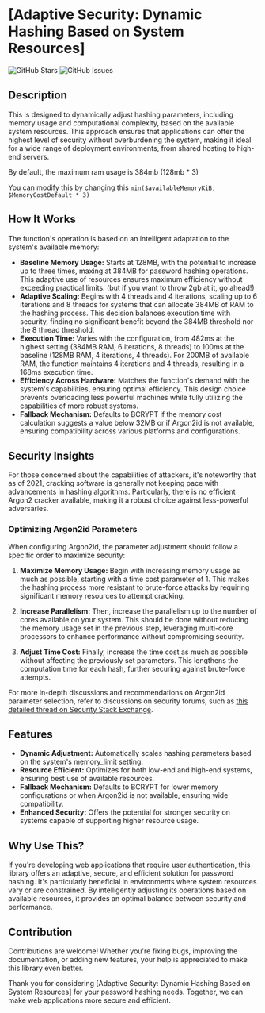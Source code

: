 # [Adaptive Security: Dynamic Hashing Based on System Resources]
![GitHub Stars](https://img.shields.io/github/stars/dehlirious/php_argon2id)
![GitHub Issues](https://img.shields.io/github/issues/dehlirious/php_argon2id)

## Description
This is designed to dynamically adjust hashing parameters, including memory usage and computational complexity, based on the available system resources. This approach ensures that applications can offer the highest level of security without overburdening the system, making it ideal for a wide range of deployment environments, from shared hosting to high-end servers.

By default, the maximum ram usage is 384mb (128mb * 3)

You can modify this by changing this `min($availableMemoryKiB, $MemoryCostDefault * 3)`

## How It Works
The function's operation is based on an intelligent adaptation to the system's available memory:
- **Baseline Memory Usage:** Starts at 128MB, with the potential to increase up to three times, maxing at 384MB for password hashing operations. This adaptive use of resources ensures maximum efficiency without exceeding practical limits. (but if you want to throw 2gb at it, go ahead!)
- **Adaptive Scaling:** Begins with 4 threads and 4 iterations, scaling up to 6 iterations and 8 threads for systems that can allocate 384MB of RAM to the hashing process. This decision balances execution time with security, finding no significant benefit beyond the 384MB threshold nor the 8 thread threshold.
- **Execution Time:** Varies with the configuration, from 482ms at the highest setting (384MB RAM, 6 iterations, 8 threads) to 100ms at the baseline (128MB RAM, 4 iterations, 4 threads). For 200MB of available RAM, the function maintains 4 iterations and 4 threads, resulting in a 168ms execution time.
- **Efficiency Across Hardware:** Matches the function's demand with the system's capabilities, ensuring optimal efficiency. This design choice prevents overloading less powerful machines while fully utilizing the capabilities of more robust systems.
- **Fallback Mechanism:** Defaults to BCRYPT if the memory cost calculation suggests a value below 32MB or if Argon2id is not available, ensuring compatibility across various platforms and configurations.

## Security Insights

For those concerned about the capabilities of attackers, it's noteworthy that as of 2021, cracking software is generally not keeping pace with advancements in hashing algorithms. Particularly, there is no efficient Argon2 cracker available, making it a robust choice against less-powerful adversaries.

### Optimizing Argon2id Parameters
When configuring Argon2id, the parameter adjustment should follow a specific order to maximize security:

1. **Maximize Memory Usage:** Begin with increasing memory usage as much as possible, starting with a time cost parameter of 1. This makes the hashing process more resistant to brute-force attacks by requiring significant memory resources to attempt cracking.

2. **Increase Parallelism:** Then, increase the parallelism up to the number of cores available on your system. This should be done without reducing the memory usage set in the previous step, leveraging multi-core processors to enhance performance without compromising security.

3. **Adjust Time Cost:** Finally, increase the time cost as much as possible without affecting the previously set parameters. This lengthens the computation time for each hash, further securing against brute-force attempts.

For more in-depth discussions and recommendations on Argon2id parameter selection, refer to discussions on security forums, such as [this detailed thread on Security Stack Exchange](https://security.stackexchange.com/questions/247936/since-gpus-have-gigabytes-of-memory-does-argon2id-need-to-use-gigabytes-of-memo).

## Features
- **Dynamic Adjustment:** Automatically scales hashing parameters based on the system's memory_limit setting.
- **Resource Efficient:** Optimizes for both low-end and high-end systems, ensuring best use of available resources.
- **Fallback Mechanism:** Defaults to BCRYPT for lower memory configurations or when Argon2id is not available, ensuring wide compatibility.
- **Enhanced Security:** Offers the potential for stronger security on systems capable of supporting higher resource usage.

## Why Use This?
If you're developing web applications that require user authentication, this library offers an adaptive, secure, and efficient solution for password hashing. It's particularly beneficial in environments where system resources vary or are constrained. By intelligently adjusting its operations based on available resources, it provides an optimal balance between security and performance.

## Contribution
Contributions are welcome! Whether you're fixing bugs, improving the documentation, or adding new features, your help is appreciated to make this library even better.

Thank you for considering [Adaptive Security: Dynamic Hashing Based on System Resources] for your password hashing needs. Together, we can make web applications more secure and efficient.
